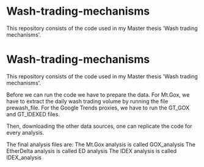 # Wash-trading-mechanisms
This repository consists of the code used in my Master thesis 'Wash trading mechanisms'.

# Wash-trading-mechanisms
This repository consists of the code used in my Master thesis 'Wash trading mechanisms'.

Before we can run the code we have to prepare the data.
For Mt.Gox, we have to extract the daily wash trading volume by running the file prewash_file.
For the Google Trends proxies, we have to run the GT_GOX and GT_IDEXED files.

Then, downloading the other data sources, one can replicate the code for every analysis.

The final analysis files are:
The Mt.Gox analysis is called GOX_analysis
The EtherDelta analysis is called ED analysis
The IDEX analysis is called IDEX_analysis
